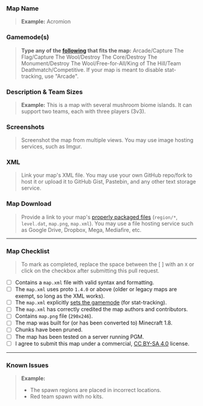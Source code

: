 ### Map Name
> **Example:** Acromion



### Gamemode(s)
> **Type any of the [following](https://pgm.dev/docs/modules/general/main#map-gamemode) that fits the map:** Arcade/Capture The Flag/Capture The Wool/Destroy The Core/Destroy The Monument/Destroy The Wool/Free-for-All/King of The Hill/Team Deathmatch/Competitive. If your map is meant to disable stat-tracking, use "Arcade".


### Description & Team Sizes
> **Example:** This is a map with several mushroom biome islands. It can support two teams, each with three players (3v3).



### Screenshots
> Screenshot the map from multiple views. You may use image hosting services, such as Imgur.


### XML
> Link your map's XML file. You may use your own GitHub repo/fork to host it or upload it to GitHub Gist, Pastebin, and any other text storage service.

### Map Download
> Provide a link to your map's [properly packaged files](https://pgm.dev/docs/guides/packaging/compiling-and-releasing) (`region/*`, `level.dat`, `map.png`, `map.xml`). You may use a file hosting service such as Google Drive, Dropbox, Mega, Mediafire, etc.
---

### Map Checklist
>To mark as completed, replace the space between the [ ] with an `X` or click on the checkbox after submitting this pull request.
- [ ] Contains a `map.xml` file with valid syntax and formatting.
- [ ] The `map.xml` uses proto `1.4.0` or above (older or legacy maps are exempt, so long as the XML works).
- [ ] The `map.xml` explicitly [sets the gamemode](https://pgm.dev/docs/modules/general/main#map-gamemode) (for stat-tracking).
- [ ] The `map.xml` has correctly credited the map authors and contributors.
- [ ] Contains `map.png` file (`290x246`).
- [ ] The map was built for (or has been converted to) Minecraft 1.8.
- [ ] Chunks have been pruned.
- [ ] The map has been tested on a server running PGM.
- [ ] I agree to submit this map under a commercial, [CC BY-SA 4.0](https://creativecommons.org/licenses/by-sa/4.0/) license.

---

### Known Issues
>**Example:**
> - The spawn regions are placed in incorrect locations.
> - Red team spawn with no kits. 
